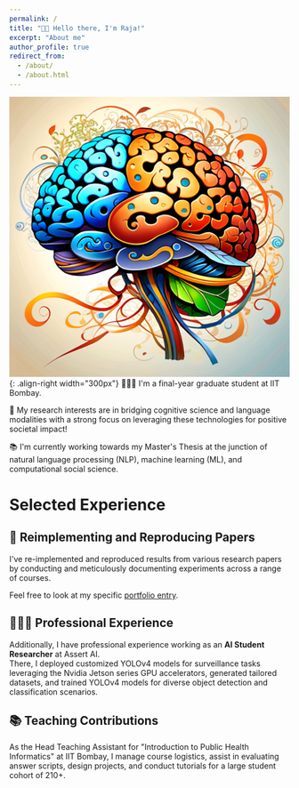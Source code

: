 ```yaml
---
permalink: /
title: "👋🏼 Hello there, I'm Raja!"
excerpt: "About me"
author_profile: true
redirect_from: 
  - /about/
  - /about.html
---
```




![Illustration of psycholinguistic and Cognitively Inspired NLP](/images/bcs.png){: .align-right width="300px"}
👨🏻‍💻 I'm a final-year graduate student at IIT Bombay.

🔬 My research interests are in bridging cognitive science and language modalities with a strong focus on leveraging these technologies for positive societal impact!

📚 I'm currently working towards my Master's Thesis at the junction of natural language processing (NLP), machine learning (ML), and computational social science.


# Selected Experience

## 📜 Reimplementing and Reproducing Papers
I've re-implemented and reproduced results from various research papers by conducting and meticulously documenting experiments across a range of courses.

Feel free to look at my specific [portfolio entry](https://sudo-boris.github.io/portfolio/RCPPO/).

## 👨🏻‍🔬 Professional Experience
Additionally, I have professional experience working as an **AI Student Researcher** at Assert AI. \
There, I deployed customized YOLOv4 models for surveillance tasks leveraging the Nvidia Jetson series GPU accelerators, generated tailored datasets, and trained YOLOv4 models for diverse object detection and classification scenarios.

## 📚 Teaching Contributions
As the Head Teaching Assistant for "Introduction to Public Health Informatics" at IIT Bombay, I manage course logistics, assist in evaluating answer scripts, design projects, and conduct tutorials for a large student cohort of 210+.







